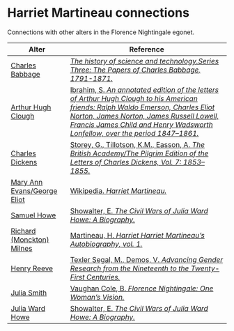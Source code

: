 # Harriet Martineau connections
Connections with other alters in the Florence Nightingale egonet.

| Alter  | Reference|
| ------------- |------------- |
| [Charles Babbage](https://github.com/altealo/FNTest/blob/master/AltersReferences/CharlesBabbage.md)|[*The history of science and technology.Series Three: The Papers of Charles Babbage, 1791-1871.*](http://www.ampltd.co.uk/collections_az/HistSc-3-1/highlights.aspx)|
| [Arthur Hugh Clough](https://github.com/altealo/FNTest/blob/master/AltersReferences/ArthurHughClough.md)|[Ibrahim, S. *An annotated edition of the letters of Arthur Hugh Clough to his American friends: Ralph Waldo Emerson, Charles Eliot Norton, James Norton, James Russell Lowell, Francis James Child and Henry Wadsworth Lonfellow, over the period 1847–1861.*](https://www.dora.dmu.ac.uk/xmlui/bitstream/handle/2086/11468/Susan%20Ibrahim%20e-thesis%20submission.pdf;sequence=1)|
| [Charles Dickens](https://github.com/altealo/FNTest/blob/master/AltersReferences/CharlesDickens.md)|[Storey, G., Tillotson, K.M., Easson, A. *The British Academy/The Pilgrim Edition of the Letters of Charles Dickens, Vol. 7: 1853–1855.*](https://www.oxfordscholarlyeditions.com/view/10.1093/actrade/9780198126188.book.1/actrade-9780198126188-div1-504?r-1=1.000&wm-1=1&t-1=contents-tab&p1-1=1&w1-1=1.000)|
| [Mary Ann Evans/George Eliot](https://github.com/altealo/FNTest/blob/master/AltersReferences/GeorgeEliot.md)|[Wikipedia. *Harriet Martineau.*](https://en.wikipedia.org/wiki/Harriet_Martineau)|
| [Samuel Howe](https://github.com/altealo/FNTest/blob/master/AltersReferences/SamuelHowe.md)|[Showalter, E. *The Civil Wars of Julia Ward Howe: A Biography.*](https://books.google.co.uk/books?id=pdorDgAAQBAJ&pg=PA57&lpg=PA57&dq=Julia+Ward+Howe+and+harriet+martineau&source=bl&ots=IJMdxvAPNv&sig=ACfU3U0l14LKYMI0Ly_Ldn2sUA9ZWijqSQ&hl=en&sa=X&ved=2ahUKEwjlnoqgxfvjAhXTtXEKHcCIAMo4ChDoATAQegQIBxAB#v=onepage&q=Julia%20Ward%20Howe%20and%20harriet%20martineau&f=false)|
| [Richard (Monckton) Milnes](https://github.com/altealo/FNTest/blob/master/AltersReferences/RichardMilnes.md)|[Martineau, H. *Harriet Harriet Martineau’s Autobiography, vol. 1.*](https://oll.libertyfund.org/titles/martineau-harriet-martineaus-autobiography-vol-1?q=Monckton#Martineau_1385-01_259)|
| [Henry Reeve](https://github.com/altealo/FNTest/blob/master/AltersReferences/HenryReeve.md)|[Texler Segal, M., Demos, V. *Advancing Gender Research from the Nineteenth to the Twenty-First Centuries.*](https://books.google.co.uk/books?id=y6lffSY5rlYC&pg=PA46&lpg=PA46&dq=HENRY+REEVE+AND+FANNY+NIGHTINGALE&source=bl&ots=qCTgTphNpF&sig=ACfU3U1xzXbcW8MPWo_KSEPijbRDUqZaUQ&hl=en&sa=X&ved=2ahUKEwjSjr7L5tzkAhXLShUIHarPDmQQ6AEwC3oECAkQAQ#v=onepage&q=HENRY%20REEVE%20AND%20FANNY%20NIGHTINGALE&f=false)|
| [Julia Smith](https://github.com/altealo/FNTest/blob/master/AltersReferences/JuliaSmith.md)|[Vaughan Cole, B. *Florence Nightingale: One Woman’s Vision.*](http://files.lib.byu.edu/exhibits/nightingale/downloads/HouseofLearningLecture.pdf)|
| [Julia Ward Howe](https://github.com/altealo/FNTest/blob/master/AltersReferences/JuliaWardHowe.md)|[Showalter, E. *The Civil Wars of Julia Ward Howe: A Biography.*](https://books.google.co.uk/books?id=pdorDgAAQBAJ&pg=PA57&lpg=PA57&dq=Julia+Ward+Howe+and+harriet+martineau&source=bl&ots=IJMdxvAPNv&sig=ACfU3U0l14LKYMI0Ly_Ldn2sUA9ZWijqSQ&hl=en&sa=X&ved=2ahUKEwjlnoqgxfvjAhXTtXEKHcCIAMo4ChDoATAQegQIBxAB#v=onepage&q=Julia%20Ward%20Howe%20and%20harriet%20martineau&f=false)|
